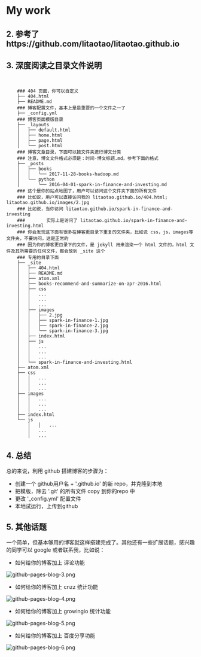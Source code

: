 # My work

## 2. 参考了https://github.com/litaotao/litaotao.github.io


## 3. 深度阅读之目录文件说明

```

    
    ### 404 页面，你可以自定义
    ├── 404.html
    ├── README.md
    ### 博客配置文件，基本上是最重要的一个文件之一了
    ├── _config.yml
    ### 博客页面模版目录
    ├── _layouts
    │   ├── default.html
    │   ├── home.html
    │   ├── page.html
    │   └── post.html
    ### 博客文章目录，下面可以按文件夹进行博文分类
    ### 注意，博文文件格式必须是：时间-博文标题.md，参考下面的格式
    ├── _posts
    │   ├── books
    │   │   └── 2017-11-28-books-hadoop.md
    │   └── python
    │       └── 2016-04-01-spark-in-finance-and-investing.md
    ### 这个是你的站点地图了，用户可以访问这个文件夹下面的所有文件
    ### 比如说，用户可以直接访问我的 litaotao.github.io/404.html; litaotao.github.io/images/2.jpg
    ### 比如说，当你访问 litaotao.github.io/spark-in-finance-and-investing  
    ###        实际上是访问了 litaotao.github.io/spark-in-finance-and-investing.html
    ### 你会发现这下面有很多在博客更目录下重复的文件夹，比如说 css，js，images等文件夹，不要纳闷，这是正常的
    ### 因为你的博客更目录下的文件，是 jekyll 用来渲染一个 html 文件的，html 文件及其所需要的任何文件，都会放到 _site 这个
    ### 专用的目录下面
    ├── _site
    │   ├── 404.html
    │   ├── README.md
    │   ├── atom.xml
    │   ├── books-recommend-and-summarize-on-apr-2016.html
    │   ├── css
    │   │   ...
    │   │   ...
    │   │   ...
    │   ├── images
    │   │   ├── 2.jpg
    │   │   ├── spark-in-finance-1.jpg
    │   │   ├── spark-in-finance-2.jpg
    │   │   └── spark-in-finance-3.jpg
    │   ├── index.html
    │   ├── js
    │   │   ...
    │   │   ...
    │   │   ...
    │   └── spark-in-finance-and-investing.html
    ├── atom.xml
    ├── css
    │   │   ...
    │   │   ...
    │   │   ...
    ├── images
    │   │   ...
    │   │   ...
    │   │   ...
    ├── index.html
    └── js
        │   │   ...
        │   ...
        │   ...
```


## 4. 总结

总的来说，利用 github 搭建博客的步骤为：

- 创建一个 github用户名 + '.github.io' 的新 repo，并克隆到本地
- 把模版，除去 '.git' 的所有文件 copy 到你的repo 中
- 更改 '_config.yml' 配置文件
- 本地试运行，上传到github

## 5. 其他话题

一个简单，但基本够用的博客就这样搭建完成了。其他还有一些扩展话题，感兴趣的同学可以 google 或者联系我，比如说：

- 如何给你的博客加上 评论功能

![github-pages-blog-3.png](http://litaotao.github.io/images/github-pages-blog-3.png)

- 如何给你的博客加上 cnzz 统计功能

![github-pages-blog-4.png](http://litaotao.github.io/images/github-pages-blog-4.png)

- 如何给你的博客加上 growingio 统计功能

![github-pages-blog-5.png](http://litaotao.github.io/images/github-pages-blog-5.png)

- 如何给你的博客加上 百度分享功能

![github-pages-blog-6.png](http://litaotao.github.io/images/github-pages-blog-6.png)

